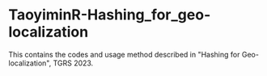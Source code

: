 # TaoyiminR-Hashing_for_geo-localization
This contains the codes and usage method described in "Hashing for Geo-localization", TGRS 2023.
